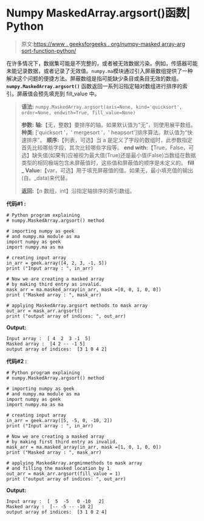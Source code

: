 # Numpy MaskedArray.argsort()函数| Python

> 原文:[https://www . geeksforgeeks . org/numpy-masked array-arg sort-function-python/](https://www.geeksforgeeks.org/numpy-maskedarray-argsort-function-python/)

在许多情况下，数据集可能是不完整的，或者被无效数据污染。例如，传感器可能未能记录数据，或者记录了无效值。`numpy.ma`模块通过引入屏蔽数组提供了一种解决这个问题的便捷方法。屏蔽数组是指可能缺少条目或条目无效的数组。
**`numpy.MaskedArray.argsort()`** 函数返回一系列沿指定轴对数组进行排序的索引。屏蔽值会预先填充到 fill_value 中。

> **语法:** `numpy.MaskedArray.argsort(axis=None, kind='quicksort', order=None, endwith=True, fill_value=None)`
> 
> **参数:**
> **轴:**【无，整数】要排序的轴。如果默认值为“无”，则使用展平数组。
> **种类:** ['quicksort '，' mergesort '，' heapsort']排序算法。默认值为“快速排序”。
> **顺序:**【列表，可选】当 a 是定义了字段的数组时，此参数指定首先比较哪些字段，其次比较哪些字段等。
> **end with:**【True，False，可选】缺失值(如果有)应被视为最大值(True)还是最小值(False)当数组在数据类型的相同极端包含未屏蔽值时，这些值和屏蔽值的顺序是未定义的。
> **fill _ Value:**【var，可选】用于填充屏蔽值的值。如果无，最小填充值的输出(自。_data)来代替。
> 
> **返回:**【n 数组，int】沿指定轴排序的索引数组。

**代码#1 :**

```
# Python program explaining
# numpy.MaskedArray.argsort() method 

# importing numpy as geek 
# and numpy.ma module as ma
import numpy as geek
import numpy.ma as ma

# creating input array 
in_arr = geek.array([4, 2, 3, -1, 5])
print ("Input array : ", in_arr)

# Now we are creating a masked array 
# by making third entry as invalid. 
mask_arr = ma.masked_array(in_arr, mask =[0, 0, 1, 0, 0])
print ("Masked array : ", mask_arr)

# applying MaskedArray.argsort methods to mask array
out_arr = mask_arr.argsort()
print ("output array of indices: ", out_arr)
```

**Output:**

```
Input array :  [ 4  2  3 -1  5]
Masked array :  [4 2 -- -1 5]
output array of indices:  [3 1 0 4 2]

```

**代码#2 :**

```
# Python program explaining
# numpy.MaskedArray.argsort() method 

# importing numpy as geek 
# and numpy.ma module as ma
import numpy as geek
import numpy.ma as ma

# creating input array 
in_arr = geek.array([5, -5, 0, -10, 2])
print ("Input array : ", in_arr)

# Now we are creating a masked array 
# by making first third entry as invalid. 
mask_arr = ma.masked_array(in_arr, mask =[1, 0, 1, 0, 0])
print ("Masked array : ", mask_arr)

# applying MaskedArray.argminmethods to mask array
# and filling the masked location by 1
out_arr = mask_arr.argsort(fill_value = 1)
print ("output array of indices: ", out_arr)
```

**Output:**

```
Input array :  [  5  -5   0 -10   2]
Masked array :  [-- -5 -- -10 2]
output array of indices:  [3 1 0 2 4]

```